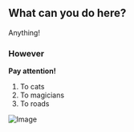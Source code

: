 ## What can you do here?

Anything!

### However

**Pay attention!**
1. To cats
2. To magicians
3. To roads

![Image](https://pbs.twimg.com/profile_images/449546641612079104/6W6961Dr_400x400.jpeg)


